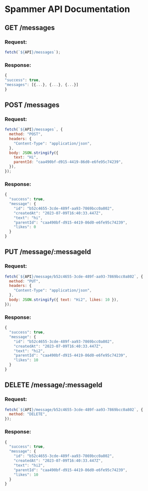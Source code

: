 # Spammer API Documentation

## GET /messages

### Request:

```js
fetch(`${API}/messages`);
```

### Response:

```js
{
"success": true,
"messages": [{...}, {...}, {...}]
}
```

## POST /messages

### Request:

```js
fetch(`${API}/messages`, {
  method: "POST",
  headers: {
    "Content-Type": "application/json",
  },
  body: JSON.stringify({
    text: "Hi",
    parentId: "caa490bf-d915-4419-86d0-e6fe95c74239",
  }),
});
```

### Response:

```js
{
  "success": true,
  "message": {
    "id": "b52c4655-3cde-489f-aa93-7869bcc0a802",
    "createdAt": "2023-07-09T16:40:33.447Z",
    "text": "hi",
    "parentId": "caa490bf-d915-4419-86d0-e6fe95c74239",
    "likes": 0
  }
}
```

## PUT /message/:messageId

### Request:

```js
fetch(`${API}/message/b52c4655-3cde-489f-aa93-7869bcc0a802`, {
  method: "PUT",
  headers: {
    "Content-Type": "application/json",
  },
  body: JSON.stringify({ text: "Hi2", likes: 10 }),
});
```

### Response:

```js
{
  "success": true,
  "message": {
    "id": "b52c4655-3cde-489f-aa93-7869bcc0a802",
    "createdAt": "2023-07-09T16:40:33.447Z",
    "text": "hi2",
    "parentId": "caa490bf-d915-4419-86d0-e6fe95c74239",
    "likes": 10
  }
}
```

## DELETE /message/:messageId

### Request:

```js
fetch(`${API}/message/b52c4655-3cde-489f-aa93-7869bcc0a802`, {
  method: "DELETE",
});
```

### Response:

```js
{
  "success": true,
  "message": {
    "id": "b52c4655-3cde-489f-aa93-7869bcc0a802",
    "createdAt": "2023-07-09T16:40:33.447Z",
    "text": "hi2",
    "parentId": "caa490bf-d915-4419-86d0-e6fe95c74239",
    "likes": 10
  }
}
```

